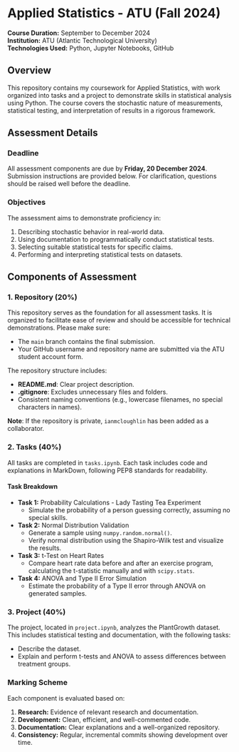# Applied Statistics - ATU (Fall 2024)

**Course Duration:** September to December 2024  
**Institution:** ATU (Atlantic Technological University)  
**Technologies Used:** Python, Jupyter Notebooks, GitHub  

## Overview
This repository contains my coursework for Applied Statistics, with work organized into tasks and a project to demonstrate skills in statistical analysis using Python. The course covers the stochastic nature of measurements, statistical testing, and interpretation of results in a rigorous framework.

## Assessment Details

### Deadline
All assessment components are due by **Friday, 20 December 2024**. Submission instructions are provided below. For clarification, questions should be raised well before the deadline.

### Objectives
The assessment aims to demonstrate proficiency in:
1. Describing stochastic behavior in real-world data.
2. Using documentation to programmatically conduct statistical tests.
3. Selecting suitable statistical tests for specific claims.
4. Performing and interpreting statistical tests on datasets.

## Components of Assessment

### 1. Repository (20%)
This repository serves as the foundation for all assessment tasks. It is organized to facilitate ease of review and should be accessible for technical demonstrations. Please make sure:
- The `main` branch contains the final submission.
- Your GitHub username and repository name are submitted via the ATU student account form.

The repository structure includes:
- **README.md**: Clear project description.
- **.gitignore**: Excludes unnecessary files and folders.
- Consistent naming conventions (e.g., lowercase filenames, no special characters in names).

**Note**: If the repository is private, `ianmcloughlin` has been added as a collaborator.

### 2. Tasks (40%)
All tasks are completed in `tasks.ipynb`. Each task includes code and explanations in MarkDown, following PEP8 standards for readability.

#### Task Breakdown
- **Task 1:** Probability Calculations - Lady Tasting Tea Experiment
  - Simulate the probability of a person guessing correctly, assuming no special skills.
- **Task 2:** Normal Distribution Validation
  - Generate a sample using `numpy.random.normal()`.
  - Verify normal distribution using the Shapiro-Wilk test and visualize the results.
- **Task 3:** t-Test on Heart Rates
  - Compare heart rate data before and after an exercise program, calculating the t-statistic manually and with `scipy.stats`.
- **Task 4:** ANOVA and Type II Error Simulation
  - Estimate the probability of a Type II error through ANOVA on generated samples.

### 3. Project (40%)
The project, located in `project.ipynb`, analyzes the PlantGrowth dataset. This includes statistical testing and documentation, with the following tasks:
- Describe the dataset.
- Explain and perform t-tests and ANOVA to assess differences between treatment groups.

### Marking Scheme
Each component is evaluated based on:
1. **Research:** Evidence of relevant research and documentation.
2. **Development:** Clean, efficient, and well-commented code.
3. **Documentation:** Clear explanations and a well-organized repository.
4. **Consistency:** Regular, incremental commits showing development over time.
